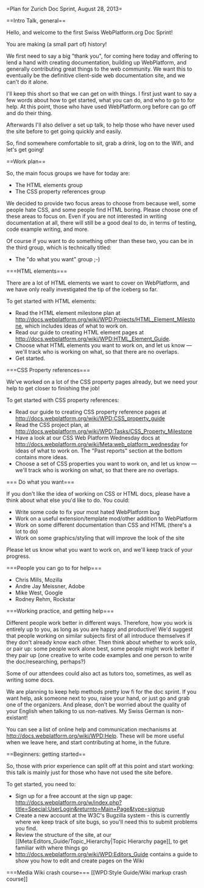 =Plan for Zurich Doc Sprint, August 28, 2013=

==Intro Talk, general==

Hello, and welcome to the first Swiss WebPlatform.org Doc Sprint!

You are making (a small part of) history!

<Play the WPD video>

We first need to say a big "thank you", for coming here today and offering to lend a hand with creating documentation, building up WebPlatform, and generally contributing great things to the web community. We want this to eventually be the definitive client-side web documentation site, and we can't do it alone.

I'll keep this short so that we can get on with things. I first just want to say a few words about how to get started, what you can do, and who to go to for help. At this point, those who have used WebPlatform.org before can go off and do their thing.

Afterwards I'll also deliver a set up talk, to help those who have never used the site before to get going quickly and easily.

So, find somewhere comfortable to sit, grab a drink, log on to the Wifi, and let's get going!

==Work plan==


So, the main focus groups we have for today are:

* The HTML elements group
* The CSS property references group

We decided to provide two focus areas to choose from because well, some people hate CSS, and some people find HTML boring. Please choose one of these areas to focus on. Even if you are not interested in writing documentation at all, there will still be a good deal to do, in terms of testing, code example writing, and more.

Of course if you want to do something other than these two, you can be in the third group, which is technically titled:

* The "do what you want" group ;-)

===HTML elements===

There are a lot of HTML elements we want to cover on WebPlatform, and we have only really investigated the tip of the iceberg so far.

To get started with HTML elements:

* Read the HTML element milestone plan at http://docs.webplatform.org/wiki/WPD:Projects/HTML_Element_Milestone, which includes ideas of what to work on.
* Read our guide to creating HTML element pages at http://docs.webplatform.org/wiki/WPD:HTML_Element_Guide.
* Choose what HTML elements you want to work on, and let us know — we'll track who is working on what, so that there are no overlaps.
* Get started.

===CSS Property references===

We've worked on a lot of the CSS property pages already, but we need your help to get closer to finishing the job!

To get started with CSS property references:

* Read our guide to creating CSS property reference pages at http://docs.webplatform.org/wiki/WPD:CSS_property_guide
* Read the CSS project plan, at http://docs.webplatform.org/wiki/WPD:Tasks/CSS_Property_Milestone
* Have a look at our CSS Web Platform Wednesday docs at http://docs.webplatform.org/wiki/Meta:web_platform_wednesday for ideas of what to work on. The "Past reports" section at the bottom contains more ideas.
* Choose a set of CSS properties you want to work on, and let us know — we'll track who is working on what, so that there are no overlaps.

=== Do what you want===

If you don't like the idea of working on CSS or HTML docs, please have a think about what else you'd like to do. You could:

* Write some code to fix your most hated WebPlatform bug
* Work on a useful extension/template mod/other addition to WebPlatform
* Work on some different documentation than CSS and HTML (there's a lot to do)
* Work on some graphics/styling that will improve the look of the site

Please let us know what you want to work on, and we'll keep track of your progress.


===People you can go to for help===

* Chris Mills, Mozilla
* Andre Jay Meissner, Adobe
* Mike West, Google
* Rodney Rehm, Rockstar

===Working practice, and getting help===

Different people work better in different ways. Therefore, how you work is entirely up to you, as long as you are happy and productive! We'd suggest that people working on similar subjects first of all introduce themselves if they don't already know each other. Then think about whether to work solo, or pair up: some people work alone best, some people might work better if they pair up (one creative to write code examples and one person to write the doc/researching, perhaps?)

Some of our attendees could also act as tutors too, sometimes, as well as writing some docs.

We are planning to keep help methods pretty low fi for the doc sprint. If you want help, ask someone next to you, raise your hand, or just go and grab one of the organizers. And please, don't be worried about the quality of your English when talking to us non-natives. My Swiss German is non-existant!

You can see a list of online help and communication mechanisms at http://docs.webplatform.org/wiki/WPD:Help. These will be more useful when we leave here, and start contributing at home, in the future.

==Beginners: getting started==

So, those with prior experience can split off at this point and start working: this talk is mainly just for those who have not used the site before.

To get started, you need to:

* Sign up for a free account at the sign up page: http://docs.webplatform.org/w/index.php?title=Special:UserLogin&returnto=Main+Page&type=signup
* Create a new account at the W3C's Bugzilla system - this is currently where we keep track of site bugs, so you'll need this to submit problems you find.
* Review the structure of the site, at our [[Meta:Editors_Guide/Topic_Hierarchy|Topic Hierarchy page]], to get familiar with where things go
* http://docs.webplatform.org/wiki/WPD:Editors_Guide contains a guide to show you how to edit and create pages on the Wiki

===Media Wiki crash course===
[[WPD:Style Guide/Wiki markup crash course]]